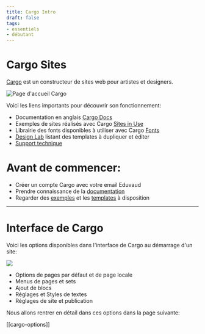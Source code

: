 ```yaml
---
title: Cargo Intro
draft: false
tags:
- essentiels
- débutant
---
```


# Cargo Sites

[Cargo](https://cargo.site/) est un constructeur de sites web pour artistes et designers.

![Page d'accueil Cargo](/files/cargo-home.png)

Voici les liens importants pour découvrir son fonctionnement:
- Documentation en anglais [Cargo Docs](https://docs.cargo.site/)
- Exemples de sites réalisés avec Cargo [Sites in Use](https://cargo.site/In-Use)
- Librairie des fonts disponibles à utiliser avec Cargo [Fonts](https://cargo.site/Fonts)
- [Design Lab](https://u.cargo.site/designlab) listant des templates à dupliquer et éditer
- [Support technique](https://support.cargo.site/)


# Avant de commencer:

- Créer un compte Cargo avec votre email Eduvaud
- Prendre connaissance de la [documentation](https://docs.cargo.site/)
- Regarder des [exemples](https://cargo.site/In-Use) et les [templates](https://u.cargo.site/designlab) à disposition

---

# Interface de Cargo

Voici les options disponibles dans l'interface de Cargo au démarrage d'un site:

![](/files/cargo-ui.png)

- Options de pages par défaut et de page locale
- Menus de pages et sets
- Ajout de blocs
- Réglages et Styles de textes
- Réglages de site et publication

Nous allons rentrer en détail dans ces options dans la page suivante:

[[cargo-options]]



